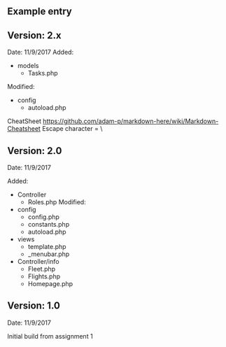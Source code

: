 ## Example entry
## Version: 2.x
Date:	 11/9/2017
Added:
- models
	* Tasks.php
	
Modified:
- config
	* autoload.php

CheatSheet
https://github.com/adam-p/markdown-here/wiki/Markdown-Cheatsheet
Escape character = \\

## Version: 2.0
Date:    11/9/2017

Added:
- Controller
	* Roles.php
Modified:
- config
	* config.php
	* constants.php
	* autoload.php
- views	
	* template.php
	* \_menubar.php	
- Controller/info
	* Fleet.php
	* Flights.php
	* Homepage.php


## Version: 1.0
Date:	 11/9/2017

Initial build from assignment 1



